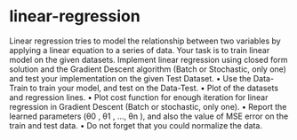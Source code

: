 # linear-regression
Linear regression tries to model the relationship between two variables by applying a linear equation to a series of data.
Your task is to train linear model on the given datasets.
Implement linear regression using closed form solution and the Gradient Descent algorithm (Batch or Stochastic, only one) and test your implementation on the given Test Dataset.
• Use the Data-Train to train your model, and test on the Data-Test.
• Plot of the datasets and regression lines.
• Plot cost function for enough iteration for linear regression in Gradient Descent (Batch or stochastic, only one).
• Report the learned parameters (θ0 , θ1 , ..., θn ), and also the value of MSE error on the train and test data.
• Do not forget that you could normalize the data.
